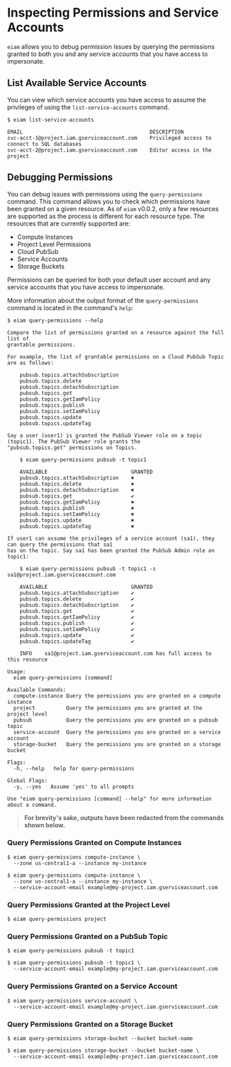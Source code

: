 # Inspecting Permissions and Service Accounts

`eiam` allows you to debug permission issues by querying the permissions granted to both you and any service
accounts that you have access to impersonate.

## List Available Service Accounts

You can view which service accounts you have access to assume the privileges of using the `list-service-accounts` command.

```
$ eiam list-service-accounts

EMAIL                                         DESCRIPTION
svc-acct-1@project.iam.gserviceaccount.com    Privileged access to connect to SQL databases
svc-acct-2@project.iam.gserviceaccount.com    Editor access in the project
```

## Debugging Permissions

You can debug issues with permissions using the `query-permissions` command.  This command allows you to
check which permissions have been granted on a given resource.  As of `eiam` v0.0.2, only a few resources are supported
as the process is different for each resource type.  The resources that are currently supported are:

- Compute Instances
- Project Level Permissions
- Cloud PubSub
- Service Accounts
- Storage Buckets

Permissions can be queried for both your default user account and any service accounts that you have access to impersonate.

More information about the output format of the `query-permissions` command is located in the command's `help`:

```
$ eiam query-permissions --help

Compare the list of permissions granted on a resource against the full list of
grantable permissions.

For example, the list of grantable permissions on a Cloud PubSub Topic are as follows:

	pubsub.topics.attachSubscription
	pubsub.topics.delete
	pubsub.topics.detachSubscription
	pubsub.topics.get
	pubsub.topics.getIamPolicy
	pubsub.topics.publish
	pubsub.topics.setIamPolicy
	pubsub.topics.update
	pubsub.topics.updateTag

Say a user (user1) is granted the PubSub Viewer role on a topic (topic1). The PubSub Viewer role grants the
"pubsub.topics.get" permissions on Topics.

	$ eiam query-permissions pubsub -t topic1

	AVAILABLE                           GRANTED
	pubsub.topics.attachSubscription    ✖
	pubsub.topics.delete                ✖
	pubsub.topics.detachSubscription    ✖
	pubsub.topics.get                   ✔
	pubsub.topics.getIamPolicy          ✖
	pubsub.topics.publish               ✖
	pubsub.topics.setIamPolicy          ✖
	pubsub.topics.update                ✖
	pubsub.topics.updateTag             ✖

If user1 can assume the privileges of a service account (sa1), they can query the permissions that sa1
has on the topic. Say sa1 has been granted the PubSub Admin role on topic1:

	$ eiam query-permissions pubsub -t topic1 -s sa1@project.iam.gserviceaccount.com

	AVAILABLE                           GRANTED
	pubsub.topics.attachSubscription    ✔
	pubsub.topics.delete                ✔
	pubsub.topics.detachSubscription    ✔
	pubsub.topics.get                   ✔
	pubsub.topics.getIamPolicy          ✔
	pubsub.topics.publish               ✔
	pubsub.topics.setIamPolicy          ✔
	pubsub.topics.update                ✔
	pubsub.topics.updateTag             ✔

	INFO    sa1@project.iam.gserviceaccount.com has full access to this resource

Usage:
  eiam query-permissions [command]

Available Commands:
  compute-instance Query the permissions you are granted on a compute instance
  project          Query the permissions you are granted at the project level
  pubsub           Query the permissions you are granted on a pubsub topic
  service-account  Query the permissions you are granted on a service account
  storage-bucket   Query the permissions you are granted on a storage bucket

Flags:
  -h, --help   help for query-permissions

Global Flags:
  -y, --yes   Assume 'yes' to all prompts

Use "eiam query-permissions [command] --help" for more information about a command.
```

> **For brevity's sake, outputs have been redacted from the commands shown below.**

### Query Permissions Granted on Compute Instances

```
$ eiam query-permissions compute-instance \
  --zone us-central1-a --instance my-instance

$ eiam query-permissions compute-instance \
  --zone us-central1-a --instance my-instance \
  --service-account-email example@my-project.iam.gserviceaccount.com
```

### Query Permissions Granted at the Project Level

```
$ eiam query-permissions project
```

### Query Permissions Granted on a PubSub Topic

```
$ eiam query-permissions pubsub -t topic1

$ eiam query-permissions pubsub -t topic1 \
  --service-account-email example@my-project.iam.gserviceaccount.com
```

### Query Permissions Granted on a Service Account

```
$ eiam query-permissions service-account \
  --service-account-email example@my-project.iam.gserviceaccount.com
```

### Query Permissions Granted on a Storage Bucket

```
$ eiam query-permissions storage-bucket --bucket bucket-name

$ eiam query-permissions storage-bucket --bucket bucket-name \
  --service-account-email example@my-project.iam.gserviceaccount.com
```